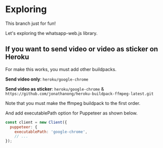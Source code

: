 # Exploring

This branch just for fun!

Let's exploring the whatsapp-web.js library.

## If you want to send video or video as sticker on Heroku

For make this works, you must add other buildpacks.

**Send video only**: ```heroku/google-chrome```

**Send video as sticker**: ```heroku/google-chrome``` & ```https://github.com/jonathanong/heroku-buildpack-ffmpeg-latest.git```

Note that you must make the ffmpeg buildpack to the first order. 

And add executablePath option for Puppeteer as shown below.

```js
const client = new Client({
  puppeteer: {
    executablePath: 'google-chrome',
    // ...
});
```
